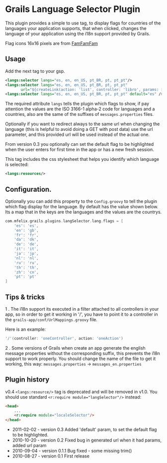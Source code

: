 # Grails Language Selector Plugin

This plugin provides a simple to use tag, to display flags for countries of the languages your application supports, that when clicked, changes the language of your application using the i18n support provided by Grails.

Flag icons 16x16 pixels are from [FamFamFam](http://www.famfamfam.com/lab/icons/flags/)

## Usage
Add the next tag to your gsp.

```xml
<langs:selector langs="es, en, en_US, pt_BR, pt, pt_pt"/>
<langs:selector langs="es, en, en_US, pt_BR, pt, pt_pt"
       url="${createLink(action: 'list', controller: 'libro', params: [paramun: 123])}"/>
<langs:selector langs="es, en, en_US, pt_BR, pt, pt_pt" default="es" />
```

The required attribute `langs` tells the plugin which flags to show, if pay attention the values are the ISO 3166-1 alpha-2 code for languages and a countries, also are the same of the suffixes of `messages.properties` files.

Optionally if you want to redirect always to the same url when changing the language (this is helpful to avoid doing a GET with post data) use the url parameter, and this provided url will be used instead of the actual one.

From version 0.3 you optionally can set the default flag to be highlighted when the user enters for first time in the app or has a new fresh session.

This tag includes the css stylesheet that helps you identify which language is selected:
```xml
<langs:resources/>
```

## Configuration.
Optionally you can add this property to the `Config.groovy` to tell the plugin which flag display for the language. By default has the value shown below. Its a map that in the keys are the languages and the values are the countrys.
```groovy
com.mfelix.grails.plugins.langSelector.lang.flags = [
	'es': 'es',
	'en': 'gb',
	'fr': 'fr',
	'da': 'dk',
	'de': 'de',
	'it': 'it',
	'ja': 'jp',
	'nl': 'nl',
	'ru': 'ru',
	'th': 'th',
	'zh': 'cn',
	'pt': 'pt'
]
```

## Tips & tricks
1 . The i18n support its executed in a filter attached to all controllers in your app, so in order to get it working in '/', you have to point it to a controller in the `grails-app/conf/UrlMappings.groovy` file.

Here is an example:
```groovy
'/'(controller: 'oneController', action: 'oneAction')
```

2 . Some versions of Grails when create an app generate the english message properties without the corresponding suffix, this prevents the i18n support to work properly.
You should change the name of the file to get it working, this way: `messages.properties` -> `messages_en.properties`

## Plugin history

v0.4
`<langs:resource/>` tag is deprecated and will be removed in v1.0. You should use standard `<r:require module="langSelector"/>` instead:

```html
<head>
	...
	<r:require module="localeSelector"/>
</head>
```

* 2011-02-02 - version 0.3 Added 'default' param, to set the default flag to be highlighted.
* 2010-10-20 - version 0.2 Fixed bug in generated url when it had params, added url param
* 2010-09-04 - version 0.1.1 Bug fixed - some missing trim()
* 2010-08-27 - version 0.1 First release
